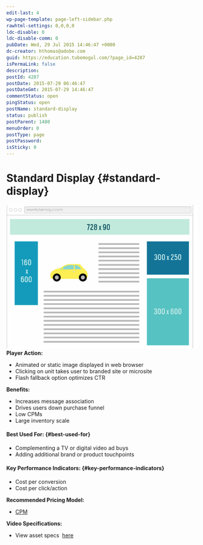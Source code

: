 ```yaml
---
edit-last: 4
wp-page-template: page-left-sidebar.php
rawhtml-settings: 0,0,0,0
ldc-disable: 0
ldc-disable-comm: 0
pubDate: Wed, 29 Jul 2015 14:46:47 +0000
dc-creator: hthomas@adobe.com
guid: https://education.tubemogul.com/?page_id=4287
isPermaLink: false
description: 
postId: 4287
postDate: 2015-07-29 06:46:47
postDateGmt: 2015-07-29 14:46:47
commentStatus: open
pingStatus: open
postName: standard-display
status: publish
postParent: 1480
menuOrder: 0
postType: page
postPassword: 
isSticky: 0
---
```


# Standard Display {#standard-display}

[ ![displaysizes](assets/displaysizes.png)](assets/displaysizes.png)
**Player Action:**

* Animated or static image displayed in web browser
* Clicking on unit takes user to branded site or microsite
* Flash fallback option optimizes CTR

**Benefits:**

* Increases message association
* Drives users down purchase funnel
* Low CPMs
* Large inventory scale

#### Best Used For: {#best-used-for}

* Complementing a TV or digital video ad buys
* Adding additional brand or product touchpoints

#### Key Performance Indicators: {#key-performance-indicators}

* Cost per conversion
* Cost per click/action

**Recommended Pricing Model:**

* [CPM](../user-guide/planning/ad-formats/performance-pricing.md)

**Video Specifications:**

* View asset specs&nbsp; [here](../user-guide/planning/ad-formats/ad-specs.md)

####

####

####

